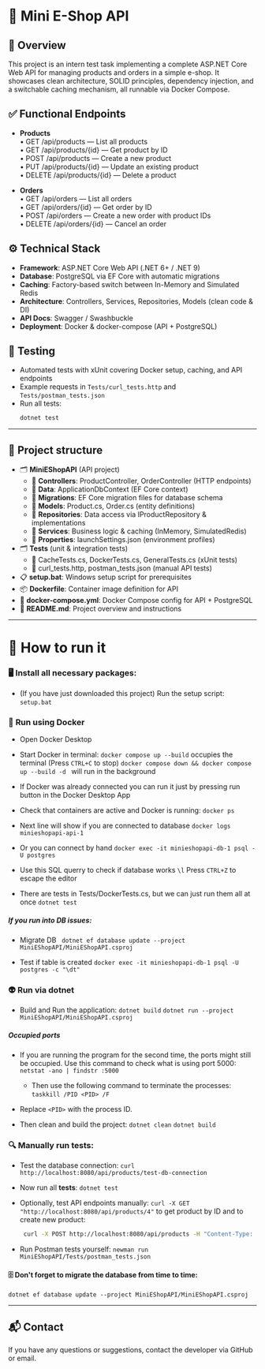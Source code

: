 # 🛒 Mini E-Shop API
## 📖 Overview
This project is an intern test task implementing a complete ASP.NET Core Web API for managing products and orders in a simple e-shop. It showcases clean architecture, SOLID principles, dependency injection, and a switchable caching mechanism, all runnable via Docker Compose.

## ✅ Functional Endpoints
- **Products**  
  • GET    /api/products          — List all products  
  • GET    /api/products/{id}     — Get product by ID  
  • POST   /api/products          — Create a new product  
  • PUT    /api/products/{id}     — Update an existing product  
  • DELETE /api/products/{id}     — Delete a product

- **Orders**  
  • GET    /api/orders            — List all orders  
  • GET    /api/orders/{id}       — Get order by ID  
  • POST   /api/orders            — Create a new order with product IDs  
  • DELETE /api/orders/{id}       — Cancel an order

## ⚙️ Technical Stack
- **Framework**: ASP.NET Core Web API (.NET 6+ / .NET 9)  
- **Database**: PostgreSQL via EF Core with automatic migrations  
- **Caching**: Factory-based switch between In-Memory and Simulated Redis  
- **Architecture**: Controllers, Services, Repositories, Models (clean code & DI)  
- **API Docs**: Swagger / Swashbuckle  
- **Deployment**: Docker & docker-compose (API + PostgreSQL)

## 🧪 Testing
- Automated tests with xUnit covering Docker setup, caching, and API endpoints  
- Example requests in `Tests/curl_tests.http` and `Tests/postman_tests.json`  
- Run all tests:
  ```bash
  dotnet test
  ```

--------------------------------------------------------------------

## 📂 Project structure  
- 🗂️ **MiniEShopAPI** (API project)  
  - 📁 **Controllers**: ProductController, OrderController (HTTP endpoints)  
  - 📁 **Data**: ApplicationDbContext (EF Core context)  
  - 📁 **Migrations**: EF Core migration files for database schema  
  - 📁 **Models**: Product.cs, Order.cs (entity definitions)  
  - 📁 **Repositories**: Data access via IProductRepository & implementations  
  - 📁 **Services**: Business logic & caching (InMemory, SimulatedRedis)  
  - 📁 **Properties**: launchSettings.json (environment profiles)  
- 🗂️ **Tests** (unit & integration tests)  
  - 🧪 CacheTests.cs, DockerTests.cs, GeneralTests.cs (xUnit tests)  
  - 🔧 curl_tests.http, postman_tests.json (manual API tests)  
- 📋 **setup.bat**: Windows setup script for prerequisites  
- 📦 **Dockerfile**: Container image definition for API  
- 🐳 **docker-compose.yml**: Docker Compose config for API + PostgreSQL  
- 📄 **README.md**: Project overview and instructions  

--------------------------------------------------------------------

# 🚀 How to run it

### 🖥️ **Install all necessary packages**:
- (If you have just downloaded this project) Run the setup script:
	`setup.bat`

### 🐳 **Run using Docker**

- Open Docker Desktop

- Start Docker in terminal:
`docker compose up --build` occupies the terminal (Press `CTRL+C` to stop)
`docker compose down && docker compose up --build -d ` will run in the background
	
- If Docker was already connected you can run it just by pressing run button in the Docker Desktop App

- Check that containers are active and Docker is running:
`docker ps`

- Next line will show if you are connected to database
`docker logs minieshopapi-api-1`
- Or you can connect by hand
`docker exec -it minieshopapi-db-1 psql -U postgres`

- Use this SQL querry to check if database works
`\l`
 Press `CTRL+Z` to escape the editor

- There are tests in Tests/DockerTests.cs, but we can just run them all at once
`dotnet test`

##### If you run into DB issues:

- Migrate DB
` dotnet ef database update --project MiniEShopAPI/MiniEShopAPI.csproj`

- Test if table is created
`docker exec -it minieshopapi-db-1 psql -U postgres -c "\dt"`	 
	

### 👽 **Run via dotnet**
	


- Build and Run the application:
`dotnet build`
`dotnet run --project MiniEShopAPI/MiniEShopAPI.csproj`

##### Occupied ports

- If you are running the program for the second time, the ports might still be occupied. Use this command to check what is using port 5000:
`netstat -ano | findstr :5000`

  - Then use the following command to terminate the processes:
	`taskkill /PID <PID> /F`
- Replace `<PID>` with the process ID.

- Then clean and build the project:
`dotnet clean`
`dotnet build`


### 🔍 **Manually run tests**:

- Test the database connection:
`curl http://localhost:8080/api/products/test-db-connection`

- Now run all **tests**:
`dotnet test`

- Optionally, test API endpoints manually:
`curl -X GET "http://localhost:8080/api/products/4"` to get product by ID
and to create new product:
    ```bash
     curl -X POST http://localhost:8080/api/products -H "Content-Type: application/json" -d "{\"name\":\"Product 4\", \"description\":\"Description for Product 4\", \"price\":40.99}" 
     ```

- Run Postman tests yourself:
`newman run MiniEShopAPI/Tests/postman_tests.json`

	 
#### 🗄️ **Don't forget to migrate the database from time to time**:

`dotnet ef database update --project MiniEShopAPI/MiniEShopAPI.csproj`

---

## 📬 Contact
If you have any questions or suggestions, contact the developer via GitHub or email.

